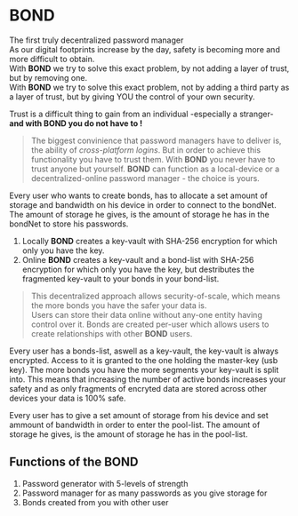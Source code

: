 # BOND 
The first truly decentralized password manager<br>
As our digital footprints increase by the day, safety is becoming more and more difficult to obtain. <br>
With **BOND** we try to solve this exact problem, by not adding a layer of trust, but by removing one.<br>
With **BOND** we try to solve this exact problem, not by adding a third party as a layer of trust, but by giving YOU the control of  your own security.

Trust is a difficult thing to gain from an individual -especially a stranger- **and with BOND you do not have to !**

>The biggest convinience that password managers have to deliver is, the ability of _cross-platform logins_. But in order to achieve this functionality you have to trust them. With **BOND** you never have to trust anyone but yourself. **BOND** can function as a local-device or a decentralized-online password manager - the choice is yours.

Every user who wants to create bonds, has to allocate a set amount of storage and bandwidth on his device in order to connect to the bondNet. The amount of storage he gives, is the amount of storage he has in the bondNet to store his passwords.<br>

1. Locally **BOND** creates a key-vault with SHA-256 encryption for which only you have the key.
2. Online **BOND** creates a key-vault and a bond-list with SHA-256 encryption for which only you have the key, but destributes the fragmented key-vault to your bonds in your bond-list.

>This decentralized approach allows security-of-scale, which means the more bonds you have the safer your data is.<br>
Users can store their data online without any-one entity having control over it. Bonds are created per-user which allows users to create relationships with other **BOND** users.

Every user has a bonds-list, aswell as a key-vault, the key-vault is always encrypted. Access to it is granted to the one holding the master-key (usb key). The more bonds you have the more segments your key-vault is split into. This means that increasing the number of active bonds increases your safety and as only fragments of encryted data are stored across other devices your data is 100% safe.

Every user has to give a set amount of storage from his device and set ammount of bandwidth in order to enter the pool-list.
The amount of storage he gives, is the amount of storage  he has in the pool-list.

## Functions of the BOND
1. Password generator with 5-levels  of strength
2. Password manager for as many passwords as you give storage for
3. Bonds created from you with other user
